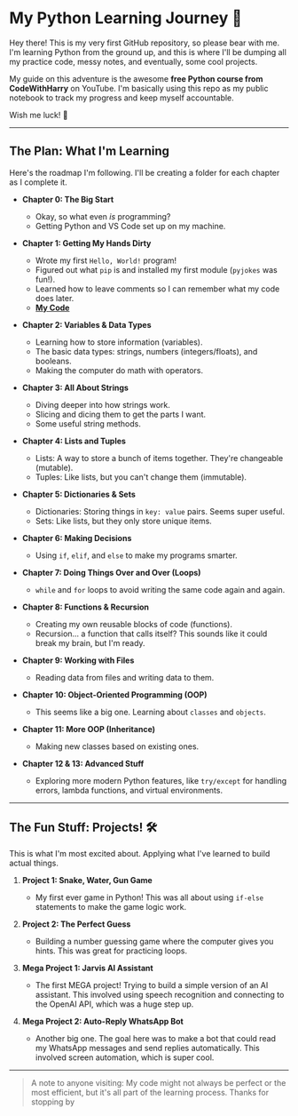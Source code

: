 # My Python Learning Journey 🐍

Hey there! This is my very first GitHub repository, so please bear with me. I'm learning Python from the ground up, and this is where I'll be dumping all my practice code, messy notes, and eventually, some cool projects.

My guide on this adventure is the awesome **free Python course from CodeWithHarry** on YouTube. I'm basically using this repo as my public notebook to track my progress and keep myself accountable.

Wish me luck! 🚀

---

## The Plan: What I'm Learning

Here's the roadmap I'm following. I'll be creating a folder for each chapter as I complete it.

*   **Chapter 0: The Big Start**
    *   Okay, so what even *is* programming?
    *   Getting Python and VS Code set up on my machine.

*   **Chapter 1: Getting My Hands Dirty**
    *   Wrote my first `Hello, World!` program!
    *   Figured out what `pip` is and installed my first module (`pyjokes` was fun!).
    *   Learned how to leave comments so I can remember what my code does later.
    *   **[My Code](./Chapter-01-Practice-Set/)**

*   **Chapter 2: Variables & Data Types**
    *   Learning how to store information (variables).
    *   The basic data types: strings, numbers (integers/floats), and booleans.
    *   Making the computer do math with operators.

*   **Chapter 3: All About Strings**
    *   Diving deeper into how strings work.
    *   Slicing and dicing them to get the parts I want.
    *   Some useful string methods.

*   **Chapter 4: Lists and Tuples**
    *   Lists: A way to store a bunch of items together. They're changeable (mutable).
    *   Tuples: Like lists, but you can't change them (immutable).

*   **Chapter 5: Dictionaries & Sets**
    *   Dictionaries: Storing things in `key: value` pairs. Seems super useful.
    *   Sets: Like lists, but they only store unique items.

*   **Chapter 6: Making Decisions**
    *   Using `if`, `elif`, and `else` to make my programs smarter.

*   **Chapter 7: Doing Things Over and Over (Loops)**
    *   `while` and `for` loops to avoid writing the same code again and again.

*   **Chapter 8: Functions & Recursion**
    *   Creating my own reusable blocks of code (functions).
    *   Recursion... a function that calls itself? This sounds like it could break my brain, but I'm ready.

*   **Chapter 9: Working with Files**
    *   Reading data from files and writing data to them.

*   **Chapter 10: Object-Oriented Programming (OOP)**
    *   This seems like a big one. Learning about `classes` and `objects`.

*   **Chapter 11: More OOP (Inheritance)**
    *   Making new classes based on existing ones.

*   **Chapter 12 & 13: Advanced Stuff**
    *   Exploring more modern Python features, like `try/except` for handling errors, lambda functions, and virtual environments.

---

## The Fun Stuff: Projects! 🛠️

This is what I'm most excited about. Applying what I've learned to build actual things.

1.  **Project 1: Snake, Water, Gun Game**
    *   My first ever game in Python! This was all about using `if-else` statements to make the game logic work.

2.  **Project 2: The Perfect Guess**
    *   Building a number guessing game where the computer gives you hints. This was great for practicing loops.

3.  **Mega Project 1: Jarvis AI Assistant**
    *   The first MEGA project! Trying to build a simple version of an AI assistant. This involved using speech recognition and connecting to the OpenAI API, which was a huge step up.

4.  **Mega Project 2: Auto-Reply WhatsApp Bot**
    *   Another big one. The goal here was to make a bot that could read my WhatsApp messages and send replies automatically. This involved screen automation, which is super cool.

---

> A note to anyone visiting: My code might not always be perfect or the most efficient, but it's all part of the learning process. Thanks for stopping by
